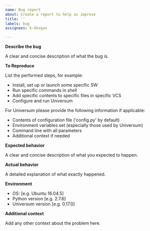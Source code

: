 ```yaml
---
name: Bug report
about: Create a report to help us improve
title: ''
labels: bug
assignees: k-dovgan

---
```


**Describe the bug**

A clear and concise description of what the bug is.


**To Reproduce**

List the performed steps, for example:
 * Install, set up or launch some specific SW
 * Run specific commands in shell
 * Add specific contents to specific files in specific VCS
 * Configure and run Universum

For Universum please provide the following information if applicable:
 * Contents of configuration file ('config.py' by default)
 * Environment variables set (especially those used by Universum)
 * Command line with all parameters
 * Additional context if needed


**Expected behavior**

A clear and concise description of what you expected to happen.


**Actual behavior**

A detailed explanation of what exactly happened.


**Environment**

 - OS: [e.g. Ubuntu 16.04.5]
 - Python version [e.g. 2.7.6]
 - Universum version [e.g. 0.17.0]


**Additional context**

Add any other context about the problem here.
